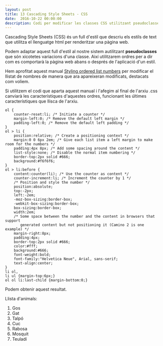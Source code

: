 ```yaml
---
layout: post
title: 13 Cascading Style Sheets - CSS
date:  2016-10-22 00:00:00
description: Codi per modificar les classes CSS utilitzant pseudoclasses
---
```


Cascading Style Sheets (CSS) és un full d'estil que descriu els estils de text que utilitza el llenguatge html per renderitzar una pàgina web.

Podem adaptar aquest full d'estil al nostre sistem autilitzant **pseudoclasses** que són xicotetes variacions d'una classe. Així utilitzarem ordres per a dir com es comportarà la pàgina web abans o després de l'aplicació d'un estil.

Hem aprofitat aquest manual [Styling ordered list numbers](http://www.456bereastreet.com/archive/201105/styling_ordered_list_numbers/) per modificar el llistat de nombres de manera que ara apareixeran modificats, destacats com voliem.

Si utilitzem el codi que aparta aquest manual i l'afegim al final de l'arxiu .css canviarà les característiques d'aquestes ordres, funcionant les últimes característiques que llisca de l'arxiu.


```
ol {
	counter-reset:li; /* Initiate a counter */
	margin-left:0; /* Remove the default left margin */
	padding-left:0; /* Remove the default left padding */
}
ol > li {
	position:relative; /* Create a positioning context */
	margin:0 0 6px 2em; /* Give each list item a left margin to make room for the numbers */
	padding:4px 8px; /* Add some spacing around the content */
	list-style:none; /* Disable the normal item numbering */
	border-top:2px solid #666;
	background:#f6f6f6;
}
ol > li:before {
	content:counter(li); /* Use the counter as content */
	counter-increment:li; /* Increment the counter by 1 */
	/* Position and style the number */
	position:absolute;
	top:-2px;
	left:-2em;
	-moz-box-sizing:border-box;
	-webkit-box-sizing:border-box;
	box-sizing:border-box;
	width:2em;
	/* Some space between the number and the content in browsers that support
	   generated content but not positioning it (Camino 2 is one example) */
	margin-right:8px;
	padding:4px;
	border-top:2px solid #666;
	color:#fff;
	background:#666;
	font-weight:bold;
	font-family:"Helvetica Neue", Arial, sans-serif;
	text-align:center;
}
li ol,
li ul {margin-top:6px;}
ol ol li:last-child {margin-bottom:0;}
```

Podem obtenir aquest resultat.

Llista d'animals:

<ol>
    <li>Gos</li>
    <li>Gat</li>
    <li>Talpó</li>
    <li>Cuc</li>
    <li>Rabosa</li>
    <li>Mosquit</li>
    <li>Teuladí</li>
</ol>

